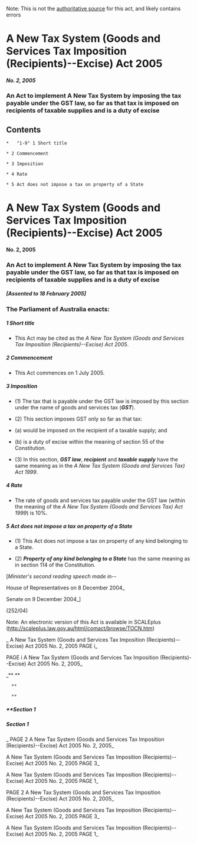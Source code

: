 Note: This is not the [authoritative source](https://www.comlaw.gov.au/Details/C2005A00002) for this act, and likely contains errors



# A New Tax System (Goods and Services Tax Imposition (Recipients)--Excise) Act 2005

##### No. 2, 2005

### An Act to implement A New Tax System by imposing the tax payable under the GST law, so far as that tax is imposed on recipients of taxable supplies and is a duty of excise

## 
## Contents


    *   "1-9" 1	Short title	 

    * 2	Commencement	 

    * 3	Imposition	 

    * 4	Rate	 

    * 5	Act does not impose a tax on property of a State	 



# A New Tax System (Goods and Services Tax Imposition (Recipients)--Excise) Act 2005

#### No. 2, 2005

### An Act to implement A New Tax System by imposing the tax payable under the GST law, so far as that tax is imposed on recipients of taxable supplies and is a duty of excise

##### [Assented to 18 February 2005]

### The Parliament of Australia enacts: 

##### 1  Short title

  * This Act may be cited as the _A New Tax System (Goods and Services Tax Imposition (Recipients)--Excise) Act 2005_.

##### 2  Commencement

  * This Act commences on 1 July 2005.

##### 3  Imposition

  * (1) The tax that is payable under the GST law is imposed by this section under the name of goods and services tax (**_GST_**).

  * (2) This section imposes GST only so far as that tax:

   * (a) would be imposed on the recipient of a taxable supply; and

   * (b) is a duty of excise within the meaning of section 55 of the Constitution.

  * (3) In this section, **_GST law_**, **_recipient_** and **_taxable supply_** have the same meaning as in the _A New Tax System (Goods and Services Tax) Act 1999_.

##### 4  Rate

  * The rate of goods and services tax payable under the GST law (within the meaning of the _A New Tax System (Goods and Services Tax) Act 1999_) is 10%.

##### 5  Act does not impose a tax on property of a State

  * (1) This Act does not impose a tax on property of any kind belonging to a State.

  * (2) **_Property of any kind belonging to a State_** has the same meaning as in section 114 of the Constitution.

[_Minister's second reading speech made in--_

House of Representatives on 8 December 2004_

Senate on 9 December 2004_]

(252/04)

 Note: An electronic version of this Act is available in SCALEplus (http://scaleplus.law.gov.au/html/comact/browse/TOCN.htm)

_  A New Tax System (Goods and Services Tax Imposition (Recipients)--Excise) Act 2005         No. 2, 2005        PAGE i_

 PAGE i         A New Tax System (Goods and Services Tax Imposition (Recipients)--Excise) Act 2005         No. 2, 2005_

_**      **

      **

      **

##### **Section   1

      

      

      

##### Section   1

_ PAGE 2              A New Tax System (Goods and Services Tax Imposition (Recipients)--Excise) Act 2005         No. 2, 2005_

  A New Tax System (Goods and Services Tax Imposition (Recipients)--Excise) Act 2005         No. 2, 2005             PAGE 3_

  A New Tax System (Goods and Services Tax Imposition (Recipients)--Excise) Act 2005         No. 2, 2005        PAGE 1_

 PAGE 2              A New Tax System (Goods and Services Tax Imposition (Recipients)--Excise) Act 2005         No. 2, 2005_

  A New Tax System (Goods and Services Tax Imposition (Recipients)--Excise) Act 2005         No. 2, 2005             PAGE 3_

  A New Tax System (Goods and Services Tax Imposition (Recipients)--Excise) Act 2005         No. 2, 2005        PAGE 1_

